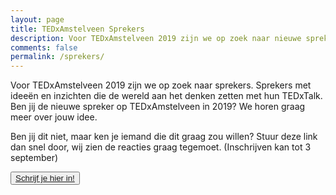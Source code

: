```yaml
---
layout: page
title: TEDxAmstelveen Sprekers
description: Voor TEDxAmstelveen 2019 zijn we op zoek naar nieuwe sprekers. Sprekers met ideeën en inzichten die de wereld aan het denken zetten met hun TEDTalk. Ben jij de nieuwe spreker op TEDxAmstelveen in 2019? Meld je dan aan.
comments: false
permalink: /sprekers/
---
```


Voor TEDxAmstelveen 2019 zijn we op zoek naar sprekers. Sprekers met ideeën en inzichten die de wereld aan het denken zetten met hun TEDxTalk.
Ben jij de nieuwe spreker op TEDxAmstelveen in 2019? We horen graag meer over jouw idee.

Ben jij dit niet, maar ken je iemand die dit graag zou willen? Stuur deze link dan snel door, wij zien de reacties graag tegemoet.
(Inschrijven kan tot 3 september)

<div class="flex flex-column mb2 items-center">
<button class="ampstart-btn"><a class="button" href="https://docs.google.com/forms/d/e/1FAIpQLSc6m5xsDiA6wH0b_9ud0DCFRKGO6AHoyZNhSSteqeKIDPRX8w/viewform" title="Inschrijven TEDxAmstelveen 2019">Schrijf je hier in!</a>
</button>
</div>
